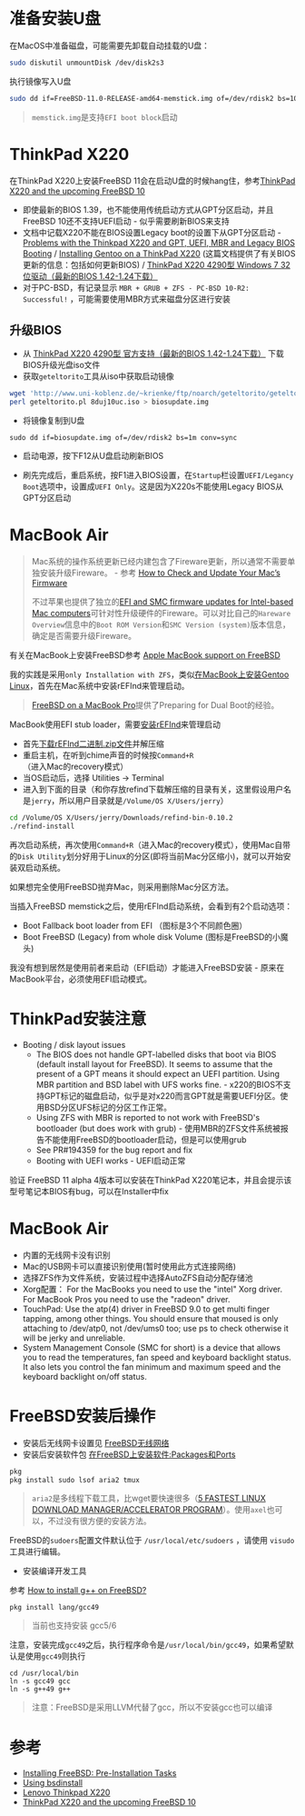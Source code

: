 # 准备安装U盘

在MacOS中准备磁盘，可能需要先卸载自动挂载的U盘：

```bash
sudo diskutil unmountDisk /dev/disk2s3
```

执行镜像写入U盘

```bash
sudo dd if=FreeBSD-11.0-RELEASE-amd64-memstick.img of=/dev/rdisk2 bs=100m conv=sync
```

> `memstick.img`是支持`EFI boot block`启动

# ThinkPad X220

在ThinkPad X220上安装FreeBSD 11会在启动U盘的时候hang住，参考[ThinkPad X220 and the upcoming FreeBSD 10](https://forums.freebsd.org/threads/42716/)

* 即使最新的BIOS 1.39，也不能使用传统启动方式从GPT分区启动，并且FreeBSD 10还不支持UEFI启动 - 似乎需要刷新BIOS来支持
* 文档中记载X220不能在BIOS设置Legacy boot的设置下从GPT分区启动 - [Problems with the Thinkpad X220 and GPT, UEFI, MBR and Legacy BIOS Booting](http://blog.jamiek.it/2011/10/problems-with-thinkpad-x220-and-gpt.html) / [Installing Gentoo on a ThinkPad X220](http://www.thinkwiki.org/wiki/Installing_Gentoo_on_a_ThinkPad_X220) (这篇文档提供了有关BIOS更新的信息：包括如何更新BIOS) / [ThinkPad X220 4290型 Windows 7 32位驱动（最新的BIOS 1.42-1.24下载）](http://think.lenovo.com.cn/support/driver/newdriversdownlist.aspx?yt=pt&categoryid=3091100&CODEName=4290&SearchType=1&wherePage=2&SearchNodeCC=ThinkPad+X220&osid=231)
* 对于PC-BSD，有记录显示 `MBR + GRUB + ZFS - PC-BSD 10-R2: Successful!` ，可能需要使用MBR方式来磁盘分区进行安装

## 升级BIOS

* 从 [ThinkPad X220 4290型 官方支持（最新的BIOS 1.42-1.24下载）](http://think.lenovo.com.cn/support/driver/newdriversdownlist.aspx?yt=pt&categoryid=3091100&CODEName=4290&SearchType=1&wherePage=2&SearchNodeCC=ThinkPad+X220&osid=231) 下载 BIOS升级光盘iso文件
* 获取`geteltorito`工具从iso中获取启动镜像

```bash
wget 'http://www.uni-koblenz.de/~krienke/ftp/noarch/geteltorito/geteltorito.pl'
perl geteltorito.pl 8duj10uc.iso > biosupdate.img
```

* 将镜像复制到U盘

```
sudo dd if=biosupdate.img of=/dev/rdisk2 bs=1m conv=sync
```

* 启动电源，按下F12从U盘启动刷新BIOS

* 刷先完成后，重启系统，按F1进入BIOS设置，在`Startup`栏设置`UEFI/Legancy Boot`选项中，设置成`UEFI Only`。这是因为X220s不能使用Legacy BIOS从GPT分区启动

# MacBook Air

> Mac系统的操作系统更新已经内建包含了Fireware更新，所以通常不需要单独安装升级Fireware。 - 参考 [How to Check and Update Your Mac’s Firmware](http://www.chriswrites.com/how-to-check-and-update-your-macs-firmware/)
>
> 不过苹果也提供了独立的[EFI and SMC firmware updates for Intel-based Mac computers](https://support.apple.com/en-us/HT201518)可针对性升级硬件的Fireware。可以对比自己的`Hareware Overview`信息中的`Boot ROM Version`和`SMC Version (system)`版本信息，确定是否需要升级Fireware。

有关在MacBook上安装FreeBSD参考 [Apple MacBook support on FreeBSD](https://wiki.freebsd.org/AppleMacbook)

我的实践是采用`only Installation with ZFS`，类似[在MacBook上安装Gentoo Linux](../linux/gentoo/install_gentoo_on_macbook)，首先在Mac系统中安装rEFInd来管理启动。

> [FreeBSD on a MacBook Pro](https://gist.github.com/mpasternacki/974e29d1e3865e940c53)提供了Preparing for Dual Boot的经验。

MacBook使用EFI stub loader，需要[安装rEFInd](../../../develop/mac/refind)来管理启动

* 首先[下载rEFInd二进制.zip文件](http://www.rodsbooks.com/refind/getting.html)并解压缩
* 重启主机，在听到chime声音的时候按`Command+R`（进入Mac的recovery模式）
* 当OS启动后，选择 Utilities -> Terminal
* 进入到下面的目录（和你存放refind下载解压缩的目录有关，这里假设用户名是`jerry`，所以用户目录就是`/Volume/OS X/Users/jerry`）

```bash
cd /Volume/OS X/Users/jerry/Downloads/refind-bin-0.10.2
./refind-install
```

再次启动系统，再次使用`Command+R`（进入Mac的recovery模式），使用Mac自带的`Disk Utility`划分好用于Linux的分区(即将当前Mac分区缩小)，就可以开始安装双启动系统。

如果想完全使用FreeBSD抛弃Mac，则采用删除Mac分区方法。

当插入FreeBSD memstick之后，使用rEFInd启动系统，会看到有2个启动选项：

* Boot Fallback boot loader from EFI （图标是3个不同颜色圈）
* Boot FreeBSD (Legacy) from whole disk Volume (图标是FreeBSD的小魔头)

我没有想到居然是使用前者来启动（EFI启动）才能进入FreeBSD安装 - 原来在MacBook平台，必须使用EFI启动模式。

# ThinkPad安装注意

* Booting / disk layout issues
  * The BIOS does not handle GPT-labelled disks that boot via BIOS (default install layout for FreeBSD). It seems to assume that the present of a GPT means it should expect an UEFI partition. Using MBR partition and BSD label with UFS works fine. - x220的BIOS不支持GPT标记的磁盘启动，似乎是对x220而言GPT就是需要UEFI分区。使用BSD分区UFS标记的分区工作正常。
  * Using ZFS with MBR is reported to not work with FreeBSD's bootloader (but does work with grub) - 使用MBR的ZFS文件系统被报告不能使用FreeBSD的bootloader启动，但是可以使用grub
  * See PR#194359 for the bug report and fix
  * Booting with UEFI works - UEFI启动正常

验证 FreeBSD 11 alpha 4版本可以安装在ThinkPad X220笔记本，并且会提示该型号笔记本BIOS有bug，可以在Installer中fix

# MacBook Air

* 内置的无线网卡没有识别
* Mac的USB网卡可以直接识别使用(暂时使用此方式连接网络)
* 选择ZFS作为文件系统，安装过程中选择AutoZFS自动分配存储池
* Xorg配置： For the MacBooks you need to use the "intel" Xorg driver. For MacBook Pros you need to use the "radeon" driver. 
* TouchPad: Use the atp(4) driver in FreeBSD 9.0 to get multi finger tapping, among other things. You should ensure that moused is only attaching to /dev/atp0, not /dev/ums0 too; use ps to check otherwise it will be jerky and unreliable. 
* System Management Console (SMC for short) is a device that allows you to read the temperatures, fan speed and keyboard backlight status. It also lets you control the fan minimum and maximum speed and the keyboard backlight on/off status. 

# FreeBSD安装后操作

* 安装后无线网卡设置见 [FreeBSD无线网络](freebsd_wireless.md)
* 安装后安装软件包 [在FreeBSD上安装软件:Packages和Ports](packages_and_ports.md)

```bash
pkg
pkg install sudo lsof aria2 tmux
```

> `aria2`是多线程下载工具，比wget要快速很多（[5 FASTEST LINUX DOWNLOAD MANAGER/ACCELERATOR PROGRAM](http://www.ubuntubuzz.com/2010/06/5-fastest-linux-download.html)）。使用`axel`也可以，不过没有很方便的安装方法。

FreeBSD的`sudoers`配置文件默认位于 `/usr/local/etc/sudoers` ，请使用 `visudo` 工具进行编辑。

* 安装编译开发工具

参考 [How to install g++ on FreeBSD?](http://stackoverflow.com/questions/23180725/how-to-install-g-on-freebsd)

```
pkg install lang/gcc49
```

> 当前也支持安装 gcc5/6

注意，安装完成`gcc49`之后，执行程序命令是`/usr/local/bin/gcc49`，如果希望默认是使用`gcc49`则执行

```
cd /usr/local/bin
ln -s gcc49 gcc
ln -s g++49 g++
```

> 注意：FreeBSD是采用LLVM代替了gcc，所以不安装gcc也可以编译

# 参考

* [Installing FreeBSD: Pre-Installation Tasks](https://www.freebsd.org/doc/handbook/bsdinstall-pre.html)
* [Using bsdinstall](https://www.freebsd.org/doc/handbook/using-bsdinstall.html)
* [Lenovo Thinkpad X220](https://wiki.freebsd.org/Laptops/Thinkpad_X220)
* [ThinkPad X220 and the upcoming FreeBSD 10](https://forums.freebsd.org/threads/42716/)